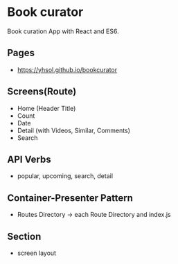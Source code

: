 # Book curator

Book curation App with React and ES6.

## Pages
- https://yhsol.github.io/bookcurator

## Screens(Route)
- Home (Header Title)
- Count
- Date
- Detail (with Videos, Similar, Comments)
- Search

## API Verbs
- popular, upcoming, search, detail

## Container-Presenter Pattern
- Routes Directory -> each Route Directory and index.js

## Section
- screen layout